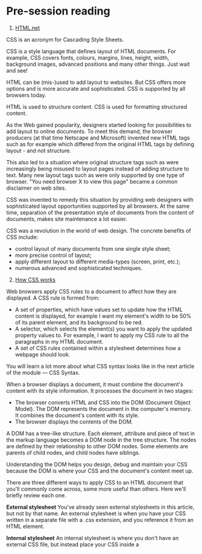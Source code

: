 # Pre-session reading

1) [HTML.net](http://html.net/tutorials/css/lesson1.php)

CSS is an acronym for Cascading Style Sheets.

CSS is a style language that defines layout of HTML documents. For example, CSS covers fonts, colours, margins, lines, height, width, background images, advanced positions and many other things. Just wait and see!

HTML can be (mis-)used to add layout to websites. But CSS offers more options and is more accurate and sophisticated. CSS is supported by all browsers today.

HTML is used to structure content. CSS is used for formatting structured content.

As the Web gained popularity, designers started looking for possibilities to add layout to online documents. To meet this demand, the browser producers (at that time Netscape and Microsoft) invented new HTML tags such as for example <font> which differed from the original HTML tags by defining layout - and not structure.

This also led to a situation where original structure tags such as <table> were increasingly being misused to layout pages instead of adding structure to text. Many new layout tags such as <blink> were only supported by one type of browser. "You need browser X to view this page" became a common disclaimer on web sites.

CSS was invented to remedy this situation by providing web designers with sophisticated layout opportunities supported by all browsers. At the same time, separation of the presentation style of documents from the content of documents, makes site maintenance a lot easier.

CSS was a revolution in the world of web design. The concrete benefits of CSS include:

- control layout of many documents from one single style sheet;
- more precise control of layout;
- apply different layout to different media-types (screen, print, etc.);
- numerous advanced and sophisticated techniques.

2) [How CSS works](https://developer.mozilla.org/en-US/docs/Learn/CSS/Introduction_to_CSS/How_CSS_works)

Web browsers apply CSS rules to a document to affect how they are displayed. A CSS rule is formed from:

- A set of properties, which have values set to update how the HTML content is displayed, for example I want my element's width to be 50% of its parent element, and its background to be red.
- A selector, which selects the element(s) you want to apply the updated property values to. For example, I want to apply my CSS rule to all the paragraphs in my HTML document.
- A set of CSS rules contained within a stylesheet determines how a webpage should look. 

You will learn a lot more about what CSS syntax looks like in the next article of the module — CSS Syntax.

When a browser displays a document, it must combine the document's content with its style information. It processes the document in two stages:

- The browser converts HTML and CSS into the DOM (Document Object Model). The DOM represents the document in the computer's memory. It combines the document's content with its style.
- The browser displays the contents of the DOM.

A DOM has a tree-like structure. Each element, attribute and piece of text in the markup language becomes a DOM node in the tree structure. The nodes are defined by their relationship to other DOM nodes. Some elements are parents of child nodes, and child nodes have siblings.

Understanding the DOM helps you design, debug and maintain your CSS because the DOM is where your CSS and the document's content meet up.

There are three different ways to apply CSS to an HTML document that you'll commonly come across, some more useful than others. Here we'll briefly review each one.

**External stylesheet**
You've already seen external stylesheets in this article, but not by that name. An external stylesheet is when you have your CSS written in a separate file with a .css extension, and you reference it from an HTML <link> element.

**Internal stylesheet**
An internal stylesheet is where you don't have an external CSS file, but instead place your CSS inside a <style> element, contained inside the HTML head.
  
**Inline styles**
Inline styles are CSS declarations that affect one element only, contained within a style attribute
*Please don't do this, unless you really have to! It is really bad for maintenance (you might have to update the same information multiple times per document), and it also mixes your presentational CSS information with your HTML structural information, making the CSS harder to read and understand. Keeping your different types of code separated and pure makes for a much easier job for all who work on the code.*

*The only time you might have to resort to using inline styles is when your working environment is really restrictive (perhaps your CMS only allows you to edit the HTML body.)*
3) []()
